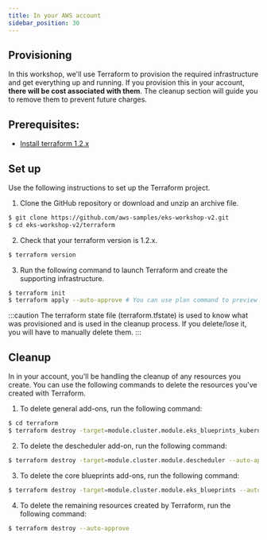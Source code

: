 ```yaml
---
title: In your AWS account
sidebar_position: 30
---
```


## Provisioning

In this workshop, we'll use Terraform to provision the required infrastructure and get everything up and running. If you provision this in your account, **there will be cost associated with them**. The cleanup section will guide you to remove them to prevent future charges.

## Prerequisites:
 - [Install terraform 1.2.x](https://developer.hashicorp.com/terraform/tutorials/aws-get-started/install-cli)

## Set up
Use the following instructions to set up the Terraform project.

1. Clone the GitHub repository or download and unzip an archive file.

```bash test=false
$ git clone https://github.com/aws-samples/eks-workshop-v2.git
$ cd eks-workshop-v2/terraform
```
2. Check that your terraform version is 1.2.x.

```bash test=false
$ terraform version
```
3. Run the following command to launch Terraform and create the supporting infrastructure.

```bash test=false
$ terraform init
$ terraform apply --auto-approve # You can use plan command to preview the resources that will be create if you want
```

:::caution
The terraform state file (terraform.tfstate) is used to know what was provisioned and is used in the cleanup process. If you delete/lose it, you will have to manually delete them.
:::

## Cleanup

In in your account, you'll be handling the cleanup of any resources you create. You can use the following commands to delete the resources you've created with Terraform.

1. To delete general add-ons, run the following command:

```bash test=false
$ cd terraform
$ terraform destroy -target=module.cluster.module.eks_blueprints_kubernetes_addons --auto-approve
```

2. To delete the descheduler add-on, run the following command:
```bash test=false
$ terraform destroy -target=module.cluster.module.descheduler --auto-approve
```

3. To delete the core blueprints add-ons, run the following command:
```bash test=false
$ terraform destroy -target=module.cluster.module.eks_blueprints --auto-approve
```

4. To delete the remaining resources created by Terraform, run the following command:
```bash test=false
$ terraform destroy --auto-approve
```